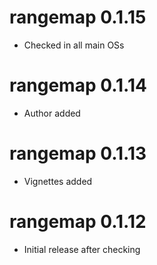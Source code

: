 # rangemap 0.1.15
* Checked in all main OSs

# rangemap 0.1.14
* Author added

# rangemap 0.1.13
* Vignettes added

# rangemap 0.1.12
* Initial release after checking
